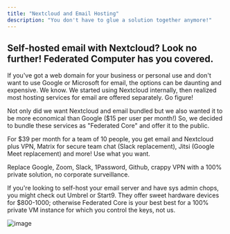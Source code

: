 ```yaml
---
title: "Nextcloud and Email Hosting"
description: "You don't have to glue a solution together anymore!"
---
```


## Self-hosted email with Nextcloud? Look no further! Federated Computer has you covered.

If you've got a web domain for your business or personal use and don't want to use Google or Microsoft for email, the options can be daunting and expensive. We know. We started using Nextcloud internally, then realized most hosting services for email are offered separately. Go figure!

Not only did we want Nextcloud and email bundled but we also wanted it to be more economical than Google ($15 per user per month!) So, we decided to bundle these services as "Federated Core" and offer it to the public. 

For $39 per month for a team of 10 people, you get email and Nextcloud plus VPN, Matrix for secure team chat (Slack replacement), Jitsi (Google Meet replacement) and more! Use what you want.

Replace Google, Zoom, Slack, 1Password, Github, crappy VPN with a 100% private solution, no corporate surveillance.

If you're looking to self-host your email server and have sys admin chops, you might check out Umbrel or Start9. They offer sweet hardware devices for $800-1000; otherwise Federated Core is your best best for a 100% private VM instance for which you control the keys, not us.

![image](/images/general/emailserver.png)